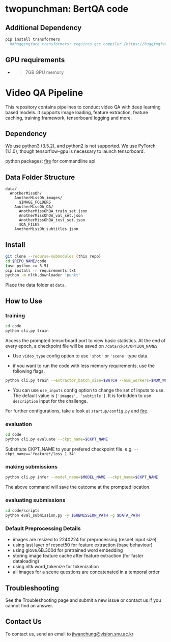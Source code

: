 # twopunchman: BertQA code
## Additional Dependency
```bash
pip install transformers 
  ##huggingface transformers: requires gcc compiler (https://huggingface.co/transformers/)
```
## GPU requirements
- >7GB GPU memory 

# Video QA Pipeline

This repository contains pipelines to conduct video QA with deep learning based models.
It supports image loading, feature extraction, feature caching, training framework, tensorboard logging and more.

## Dependency

We use python3 (3.5.2), and python2 is not supported.
We use PyTorch (1.1.0), though tensorflow-gpu is necessary to launch tensorboard.

python packages:
[fire](https://github.com/google/python-fire) for commandline api


## Data Folder Structure

```
data/
  AnotherMissOh/
    AnotherMissOh_images/
      $IMAGE_FOLDERS
    AnotherMissOh_QA/
      AnotherMissOhQA_train_set.json
      AnotherMissOhQA_val_set.json
      AnotherMissOhQA_test_set.json
      $QA_FILES
    AnotherMissOh_subtitles.json
```

## Install

```bash
git clone --recurse-submodules (this repo)
cd $REPO_NAME/code
(use python >= 3.5)
pip install -r requirements.txt
python -m nltk.downloader 'punkt'
```

Place the data folder at `data`.

## How to Use

### training

```bash
cd code
python cli.py train
```

Access the prompted tensorboard port to view basic statistics.
At the end of every epoch, a checkpoint file will be saved on `/data/ckpt/OPTION_NAMES`

- Use `video_type` config option to use `'shot'` or `'scene'` type data.

- if you want to run the code with less memory requirements, use the following flags.
```bash
python cli.py train --extractor_batch_size=$BATCH --num_workers=$NUM_WORKERS
```

- You can use `use_inputs` config option to change the set of inputs to use.
The default value is `['images', 'subtitle']`.
It is forbidden to use `description` input for the challenge.

For further configurations, take a look at `startup/config.py` and
[fire](https://github.com/google/python-fire).

### evaluation

```bash
cd code
python cli.py evaluate --ckpt_name=$CKPT_NAME
```

Substitute CKPT_NAME to your prefered checkpoint file.
e\.g\. `--ckpt_name=='feature*/loss_1.34'`

### making submissions

```bash
python cli.py infer --model_name=$MODEL_NAME --ckpt_name=$CKPT_NAME
```

The above command will save the outcome at the prompted location.

### evaluating submissions

```bash
cd code/scripts
python eval_submission.py -y $SUBMISSION_PATH -g $DATA_PATH
```

### Default Preprocessing Details

- images are resized to 224X224 for preprocessing (resnet input size)
- using last layer of resnet50 for feature extraction (base behaviour)
- using glove.6B.300d for pretrained word embedding
- storing image feature cache after feature extraction (for faster dataloading)
- using nltk.word_tokenize for tokenization
- all images for a scene questions are concatenated in a temporal order

## Troubleshooting

See the Troubleshooting page and submit a new issue or contact us if you cannot find an answer.

## Contact Us

To contact us, send an email to jiwanchung@vision.snu.ac.kr
